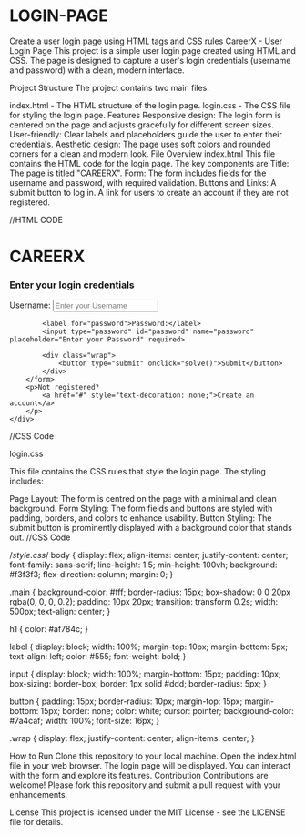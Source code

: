 # LOGIN-PAGE
Create a user login page using HTML  tags and CSS rules
CareerX - User Login Page
This project is a simple user login page created using HTML and CSS. The page is designed to capture a user's login credentials (username and password) with a clean, modern interface.

Project Structure
The project contains two main files:

index.html - The HTML structure of the login page.
login.css - The CSS file for styling the login page.
Features
Responsive design: The login form is centered on the page and adjusts gracefully for different screen sizes.
User-friendly: Clear labels and placeholders guide the user to enter their credentials.
Aesthetic design: The page uses soft colors and rounded corners for a clean and modern look.
File Overview
index.html
This file contains the HTML code for the login page. The key components are
Title: The page is titled "CAREERX".
Form: The form includes fields for the username and password, with required validation.
Buttons and Links:
A submit button to log in.
A link for users to create an account if they are not registered.


//HTML CODE
<!DOCTYPE html>
<html>

<head>
    <title>CAREERX</title>
    <link rel="stylesheet" href="login.css">
</head>

<body>
    <div class="main">
        <h1>CAREERX</h1>
        <h3>Enter your login credentials</h3>
        <form action="">
            <label for="first">Username:</label>
            <input type="text" id="first" name="first" placeholder="Enter your Username" required>

            <label for="password">Password:</label>
            <input type="password" id="password" name="password" placeholder="Enter your Password" required>

            <div class="wrap">
                <button type="submit" onclick="solve()">Submit</button>
            </div>
        </form>
        <p>Not registered? 
            <a href="#" style="text-decoration: none;">Create an account</a>
        </p>
    </div>
</body>

</html>

//CSS Code

login.css

This file contains the CSS rules that style the login page. The styling includes:

Page Layout: The form is centred on the page with a minimal and clean background.
Form Styling: The form fields and buttons are styled with padding, borders, and colors to enhance usability.
Button Styling: The submit button is prominently displayed with a background color that stands out.
//CSS Code

/*style.css*/
body {
	display: flex;
	align-items: center;
	justify-content: center;
	font-family: sans-serif;
	line-height: 1.5;
	min-height: 100vh;
	background: #f3f3f3;
	flex-direction: column;
	margin: 0;
}

.main {
	background-color: #fff;
	border-radius: 15px;
	box-shadow: 0 0 20px rgba(0, 0, 0, 0.2);
	padding: 10px 20px;
	transition: transform 0.2s;
	width: 500px;
	text-align: center;
}

h1 {
	color: #af784c;
}

label {
	display: block;
	width: 100%;
	margin-top: 10px;
	margin-bottom: 5px;
	text-align: left;
	color: #555;
	font-weight: bold;
}


input {
	display: block;
	width: 100%;
	margin-bottom: 15px;
	padding: 10px;
	box-sizing: border-box;
	border: 1px solid #ddd;
	border-radius: 5px;
}

button {
	padding: 15px;
	border-radius: 10px;
	margin-top: 15px;
	margin-bottom: 15px;
	border: none;
	color: white;
	cursor: pointer;
	background-color: #7a4caf;
	width: 100%;
	font-size: 16px;
}

.wrap {
	display: flex;
	justify-content: center;
	align-items: center;
}



   
How to Run
Clone this repository to your local machine.
Open the index.html file in your web browser.
The login page will be displayed. You can interact with the form and explore its features.
Contribution
Contributions are welcome! Please fork this repository and submit a pull request with your enhancements.

License
This project is licensed under the MIT License - see the LICENSE file for details.

